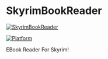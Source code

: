 # SkyrimBookReader
<a href="http://fvcproductions.com"><img src="https://i.ebayimg.com/images/i/123557296889-0-1/s-l1000.jpg" title="SkyrimBookReader"></a>  

[![Platform](https://img.shields.io/badge/language-kotlin-orange)](#)  

EBook Reader For Skyrim!

